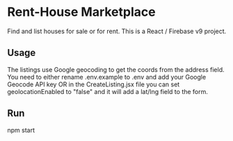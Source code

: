 # Rent-House Marketplace

Find and list houses for sale or for rent. This is a React / Firebase v9 project.

## Usage

The listings use Google geocoding to get the coords from the address field. You need to either rename .env.example to .env and add your Google Geocode API key OR in the CreateListing.jsx file you can set geolocationEnabled to "false" and it will add a lat/lng field to the form.

## Run

npm start
